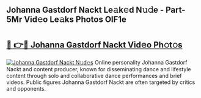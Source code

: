 ## Johanna Gastdorf Nackt Le𝚊k𝚎d N𝚞𝚍e - Part-5Mr Vid𝚎o Le𝚊ks Photos OlF1e

# <h2><a href="http://fb4894.evod.top/?m=Johanna+Gastdorf+Nackt">🔗 👉🔴 Johanna Gastdorf Nackt Vid𝚎o Ph𝚘t𝚘s</a></h2>

[![Johanna Gastdorf Nackt N𝚞d𝚎s](https://i.imgur.com/8V9OHl7.gif)](http://fb4894.evod.top/?m=Johanna+Gastdorf+Nackt)
Online personality Johanna Gastdorf Nackt and content producer, known for disseminating dance and lifestyle content through solo and collaborative dance performances and brief videos. Public figures Johanna Gastdorf Nackt are often targeted by critics and opponents. 

